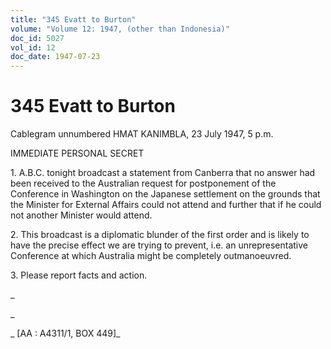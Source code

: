 ```yaml
---
title: "345 Evatt to Burton"
volume: "Volume 12: 1947, (other than Indonesia)"
doc_id: 5027
vol_id: 12
doc_date: 1947-07-23
---
```


# 345 Evatt to Burton

Cablegram unnumbered HMAT KANIMBLA, 23 July 1947, 5 p.m.

IMMEDIATE PERSONAL SECRET

1\. A.B.C. tonight broadcast a statement from Canberra that no answer had been received to the Australian request for postponement of the Conference in Washington on the Japanese settlement on the grounds that the Minister for External Affairs could not attend and further that if he could not another Minister would attend.

2\. This broadcast is a diplomatic blunder of the first order and is likely to have the precise effect we are trying to prevent, i.e. an unrepresentative Conference at which Australia might be completely outmanoeuvred.

3\. Please report facts and action.

_

_

_ [AA : A4311/1, BOX 449]_

